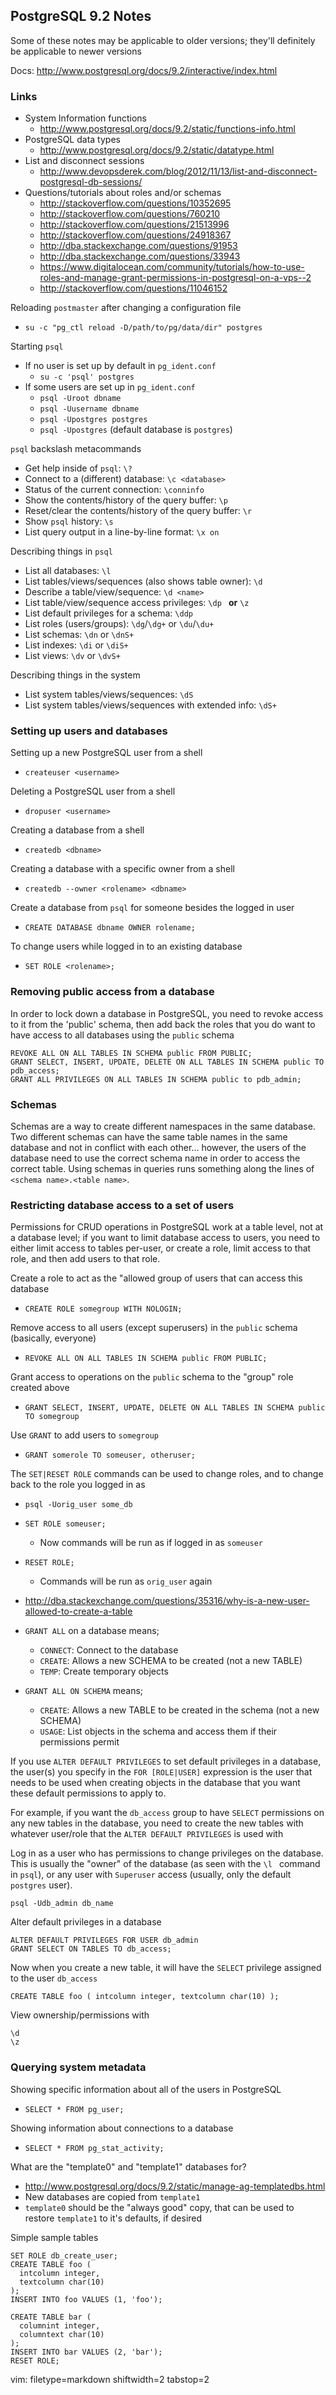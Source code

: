 ## PostgreSQL 9.2 Notes ##

Some of these notes may be applicable to older versions; they'll definitely be
applicable to newer versions

Docs: http://www.postgresql.org/docs/9.2/interactive/index.html

### Links ###
- System Information functions
  - http://www.postgresql.org/docs/9.2/static/functions-info.html
- PostgreSQL data types
  - http://www.postgresql.org/docs/9.2/static/datatype.html
- List and disconnect sessions
  - http://www.devopsderek.com/blog/2012/11/13/list-and-disconnect-postgresql-db-sessions/
- Questions/tutorials about roles and/or schemas
  - http://stackoverflow.com/questions/10352695
  - http://stackoverflow.com/questions/760210
  - http://stackoverflow.com/questions/21513996
  - http://stackoverflow.com/questions/24918367
  - http://dba.stackexchange.com/questions/91953
  - http://dba.stackexchange.com/questions/33943
  - https://www.digitalocean.com/community/tutorials/how-to-use-roles-and-manage-grant-permissions-in-postgresql-on-a-vps--2
  - http://stackoverflow.com/questions/11046152

Reloading `postmaster` after changing a configuration file
- `su -c "pg_ctl reload -D/path/to/pg/data/dir" postgres`

Starting `psql`
- If no user is set up by default in `pg_ident.conf`
  - `su -c 'psql' postgres`
- If some users are set up in `pg_ident.conf`
  - `psql -Uroot dbname`
  - `psql -Uusername dbname`
  - `psql -Upostgres postgres`
  - `psql -Upostgres` (default database is `postgres`)

`psql` backslash metacommands
- Get help inside of `psql`: `\? `
- Connect to a (different) database: `\c <database>`
- Status of the current connection: `\conninfo`
- Show the contents/history of the query buffer: `\p `
- Reset/clear the contents/history of the query buffer: `\r `
- Show `psql` history: `\s `
- List query output in a line-by-line format: `\x on`

Describing things in `psql`
- List all databases: `\l `
- List tables/views/sequences (also shows table owner): `\d `
- Describe a table/view/sequence: `\d <name> `
- List table/view/sequence access privileges: `\dp ` **or** ` \z `
- List default privileges for a schema: `\ddp `
- List roles (users/groups): `\dg`/`\dg+` or `\du`/`\du+`
- List schemas: `\dn` or `\dnS+`
- List indexes: `\di` or `\diS+`
- List views: `\dv` or `\dvS+`

Describing things in the system
- List system tables/views/sequences: `\dS `
- List system tables/views/sequences with extended info: `\dS+ `

### Setting up users and databases ###
Setting up a new PostgreSQL user from a shell
- `createuser <username>`

Deleting a PostgreSQL user from a shell
- `dropuser <username>`

Creating a database from a shell
- `createdb <dbname>`

Creating a database with a specific owner from a shell
- `createdb --owner <rolename> <dbname>`

Create a database from `psql` for someone besides the logged in user
- `CREATE DATABASE dbname OWNER rolename;`

To change users while logged in to an existing database
- `SET ROLE <rolename>;`

### Removing public access from a database ###
In order to lock down a database in PostgreSQL, you need to revoke access to
it from the 'public' schema, then add back the roles that you do want to have
access to all databases using the `public` schema

    REVOKE ALL ON ALL TABLES IN SCHEMA public FROM PUBLIC;
    GRANT SELECT, INSERT, UPDATE, DELETE ON ALL TABLES IN SCHEMA public TO
    pdb_access;
    GRANT ALL PRIVILEGES ON ALL TABLES IN SCHEMA public to pdb_admin;

### Schemas ###
Schemas are a way to create different namespaces in the same database.  Two
different schemas can have the same table names in the same database and not
in conflict with each other... however, the users of the database need to use
the correct schema name in order to access the correct table.  Using schemas
in queries runs something along the lines of `<schema name>.<table name>`.

### Restricting database access to a set of users ###
Permissions for CRUD operations in PostgreSQL work at a table level, not at a
database level; if you want to limit database access to users, you need to
either limit access to tables per-user, or create a role, limit access to that
role, and then add users to that role.

Create a role to act as the "allowed group of users that can access this
database
- `CREATE ROLE somegroup WITH NOLOGIN;`

Remove access to all users (except superusers) in the `public` schema
(basically, everyone)
- `REVOKE ALL ON ALL TABLES IN SCHEMA public FROM PUBLIC;`

Grant access to operations on the `public` schema to the "group" role created
above
- `GRANT SELECT, INSERT, UPDATE, DELETE ON ALL TABLES IN SCHEMA public TO
  somegroup`

Use `GRANT` to add users to `somegroup`
- `GRANT somerole TO someuser, otheruser;`

The `SET|RESET ROLE` commands can  be used to change roles, and to change back
to the role you logged in as

- `psql -Uorig_user some_db`
- `SET ROLE someuser;`
  - Now commands will be run as if logged in as `someuser`
- `RESET ROLE;`
  - Commands will be run as `orig_user` again

- http://dba.stackexchange.com/questions/35316/why-is-a-new-user-allowed-to-create-a-table
- `GRANT ALL` on a database means;
  - `CONNECT`: Connect to the database
  - `CREATE`: Allows a new SCHEMA to be created (not a new TABLE)
  - `TEMP`: Create temporary objects
- `GRANT ALL ON SCHEMA` means;
  - `CREATE`: Allows a new TABLE to be created in the schema (not a new
    SCHEMA)
  - `USAGE`: List objects in the schema and access them if their
    permissions permit

If you use `ALTER DEFAULT PRIVILEGES` to set default privileges in a database,
the user(s) you specify in the `FOR [ROLE|USER]` expression is the user that
needs to be used when creating objects in the database that you want these
default permissions to apply to.

For example, if you want the `db_access` group to have `SELECT` permissions on
any new tables in the database, you need to create the new tables with
whatever user/role that the `ALTER DEFAULT PRIVILEGES` is used with

Log in as a user who has permissions to change privileges on the database.
This is usually the "owner" of the database (as seen with the `\l ` command in
`psql`), or any user with `Superuser` access (usually, only the default
`postgres` user).

    psql -Udb_admin db_name

Alter default privileges in a database

    ALTER DEFAULT PRIVILEGES FOR USER db_admin
    GRANT SELECT ON TABLES TO db_access;

Now when you create a new table, it will have the `SELECT` privilege assigned
to the user `db_access`

    CREATE TABLE foo ( intcolumn integer, textcolumn char(10) );

View ownership/permissions with

    \d
    \z

### Querying system metadata ###
Showing specific information about all of the users in PostgreSQL
- `SELECT * FROM pg_user;`

Showing information about connections to a database
- `SELECT * FROM pg_stat_activity;`

What are the "template0" and "template1" databases for?
- http://www.postgresql.org/docs/9.2/static/manage-ag-templatedbs.html
- New databases are copied from `template1`
- `template0` should be the "always good" copy, that can be used to restore
  `template1` to it's defaults, if desired

Simple sample tables

    SET ROLE db_create_user;
    CREATE TABLE foo (
      intcolumn integer,
      textcolumn char(10)
    );
    INSERT INTO foo VALUES (1, 'foo');

    CREATE TABLE bar (
      columnint integer,
      columntext char(10)
    );
    INSERT INTO bar VALUES (2, 'bar');
    RESET ROLE;


vim: filetype=markdown shiftwidth=2 tabstop=2
